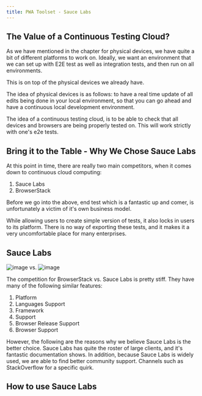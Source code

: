 ```yaml
---
title: PWA Toolset - Sauce Labs
---
```

## The Value of a Continuous Testing Cloud?

As we have mentioned in the chapter for physical devices, we have quite
a bit of different platforms to work on. Ideally, we want an environment
that we can set up with E2E test as well as integration tests, and then
run on all environments.

This is on top of the physical devices we already have.

The idea of physical devices is as follows: to have a real time update
of all edits being done in your local environment, so that you can go
ahead and have a continuous local development environment.

The idea of a continuous testing cloud, is to be able to check that all
devices and browsers are being properly tested on. This will work
strictly with one's e2e tests.

## Bring it to the Table - Why We Chose Sauce Labs

At this point in time, there are really two main competitors, when it
comes down to continuous cloud computing:

1. Sauce Labs
2. BrowserStack

Before we go into the above, end test which is a fantastic up and comer,
is unfortunately a victim of it's own business model.

While allowing users to create simple version of tests, it also locks in
users to its platform. There is no way of exporting these tests, and it
makes it a very uncomfortable place for many enterprises.

## Sauce Labs

![image](pwa/pwa-toolset-sauce-labs/logo-sauce-labs) vs.
![image](pwa/pwa-toolset-sauce-labs/logo-browserstack)

The competition for BrowserStack vs. Sauce Labs is pretty stiff. They
have many of the following similar features:

1. Platform
2. Languages Support
3. Framework
4. Support
5. Browser Release Support
6. Browser Support

However, the following are the reasons why we believe Sauce Labs is the
better choice. Sauce Labs has quite the roster of large clients, and
it's fantastic documentation shows. In addition, because Sauce Labs is
widely used, we are able to find better community support. Channels such
as StackOverflow for a specific quirk.

## How to use Sauce Labs